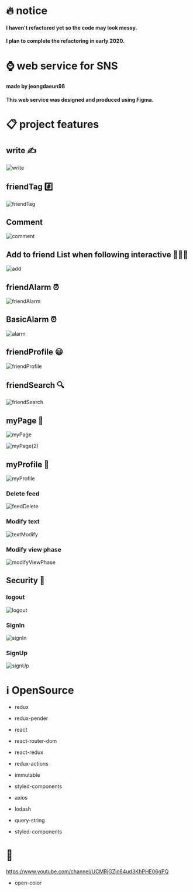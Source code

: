 # 🔥 notice

#### I haven't refactored yet so the code may look messy.


#### I plan to complete the refactoring in early 2020.


# ⌚ web service for SNS
#### made by jeongdaeun98


#### This web service was designed and produced using Figma.


# 📋 project features


## write ✍️

![write](./write.PNG)




## friendTag #️⃣

![friendTag](./friendTag.PNG)




## Comment

![comment](./comment.PNG)




## Add to friend List when following interactive 🧑‍🤝‍🧑

![add](./addToFriendListWhenFollowingInteractive.PNG)




## friendAlarm ⏰

![friendAlarm](./friendAlarm.PNG)




## BasicAlarm ⏰

![alarm](./Alarm.PNG)





## friendProfile 😃

![friendProfile](./friendProfile.PNG)




## friendSearch 🔍

![friendSearch](./friendSearch.PNG)






## myPage 📄

![myPage](./myPage.PNG)

![myPage(2)](./myage(2).PNG)




## myProfile 🙍
 
 
 
![myProfile](./myProfile.PNG)

### Delete feed

![feedDelete](./feedDelete.PNG)

### Modify text 

![textModify](./textModify.PNG)

### Modify view phase

![modifyViewPhase](./viewPhaseModify.PNG)


## Security 🔑



### logout

![logout](./logout.PNG)
 
### SignIn

![signIn](./signIn.PNG)
 
### SignUp

![signUp](./signUp.PNG)



# ℹ️ OpenSource

- redux

- redux-pender

- react

- react-router-dom

- react-redux

- redux-actions

- immutable

- styled-components

- axios

- lodash

- query-string

- styled-components


# 🎥

https://www.youtube.com/channel/UCMRjGZic64ud3KhPHE06gPQ
- open-color
